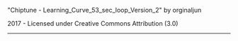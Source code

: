 "Chiptune - Learning_Curve_53_sec_loop_Version_2"
by orginaljun

2017 - Licensed under
Creative Commons
Attribution (3.0)

---
